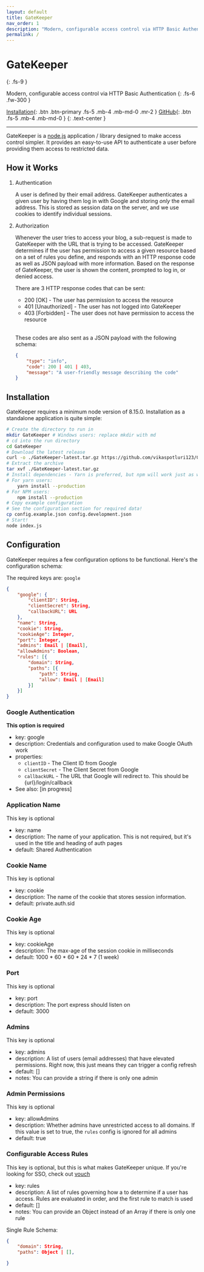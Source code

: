 ```yaml
---
layout: default
title: GateKeeper
nav_order: 1
description: "Modern, configurable access control via HTTP Basic Authentication"
permalink: /
---
```


# GateKeeper
{: .fs-9 }

Modern, configurable access control via HTTP Basic Authentication
{: .fs-6 .fw-300 }

[Installation](#installation){: .btn .btn-primary .fs-5 .mb-4 .mb-md-0 .mr-2 } [GitHub](https://github.com/vikaspotluri123/GateKeeper){: .btn .fs-5 .mb-4 .mb-md-0 }
{: .text-center }

---

GateKeeper is a [node.js](https://nodejs.com) application / library designed to make access control simpler. It provides an easy-to-use API to authenticate a user before providing them access to restricted data.

## How it Works

1. Authentication

	A user is defined by their email address. GateKeeper authenticates a given user by having them log in with Google and storing _only_ the email address. This is stored as session data on the server, and we use cookies to identify individual sessions.

2. Authorization

	Whenever the user tries to access your blog, a sub-request is made to GateKeeper with the URL that is trying to be accessed. GateKeeper determines if the user has permission to access a given resource based on a set of rules you define, and responds with an HTTP response code as well as JSON payload with more information. Based on the response of GateKeeper, the user is shown the content, prompted to log in, or denied access.

	There are 3 HTTP response codes that can be sent:
	- 200 [OK] - The user has permission to access the resource
	- 401 [Unauthorized] - The user has not logged into GateKeeper
	- 403 [Forbidden] - The user does not have permission to access the resource

	<br />

	These codes are also sent as a JSON payload with the following schema:

	```json
	{
		"type": "info",
		"code": 200 | 401 | 403,
		"message": "A user-friendly message describing the code"
	}
	```

## Installation

GateKeeper requires a minimum node version of 8.15.0. Installation as a standalone application is quite simple:

```bash
# Create the directory to run in
mkdir GateKeeper # Windows users: replace mkdir with md
# cd into the run directory
cd GateKeeper
# Download the latest release
curl -o ./GateKeeper-latest.tar.gz https://github.com/vikaspotluri123/GateKeeper/releases/download/{{TAG}}/GateKeeper-{{TAG}}.zip
# Extract the archive
tar xvf ./GateKeeper-latest.tar.gz
# Install dependencies - Yarn is preferred, but npm will work just as well
# For yarn users:
	yarn install --production
# For NPM users:
	npm install --production
# Copy example configuration
# See the configuration section for required data!
cp config.example.json config.development.json
# Start!
node index.js
```

## Configuration

GateKeeper requires a few configuration options to be functional. Here's the configuration schema:

The required keys are: `google`

```json
{
	"google": {
		"clientID": String,
		"clientSecret": String,
		"callbackURL": URL
	},
	"name": String,
	"cookie": String,
	"cookieAge": Integer,
	"port": Integer,
	"admins": Email | [Email],
	"allowAdmins": Boolean,
	"rules": [{
		"domain": String,
		"paths": [{
			"path": String,
			"allow": Email | [Email]
		}]
	}]
}

```
### Google Authentication

**This option is required**

- key: google
- description: Credentials and configuration used to make Google OAuth work
- properties:
  - `clientID` - The Client ID from Google
  - `clientSecret` - The Client Secret from Google
  - `callbackURL` - The URL that Google will redirect to. This should be {url}/login/callback
- See also: [in progress]

### Application Name

This key is optional

- key: name
- description: The name of your application. This is not required, but it's used in the title and heading of auth pages
- default: Shared Authentication

### Cookie Name

This key is optional

- key: cookie
- description: The name of the cookie that stores session information.
- default: private.auth.sid

### Cookie Age

This key is optional

- key: cookieAge
- description: The max-age of the session cookie in milliseconds
- default: 1000 * 60 * 60 * 24 * 7 (1 week)

### Port

This key is optional

- key: port
- description: The port express should listen on
- default: 3000

### Admins

This key is optional

- key: admins
- description: A list of users (email addresses) that have elevated permissions. Right now, this just means they can trigger a config refresh
- default: []
- notes: You can provide a string if there is only one admin

### Admin Permissions

This key is optional

- key: allowAdmins
- description: Whether admins have unrestricted access to all domains. If this value is set to true, the `rules` config is ignored for all admins
- default: true

### Configurable Access Rules

This key is optional, but this is what makes GateKeeper unique. If you're looking for SSO, check out [vouch](https://github.com/vouch/vouch-proxy)

- key: rules
- description: A list of rules governing how a to determine if a user has access. Rules are evaluated in order, and the first rule to match is used
- default: []
- notes: You can provide an Object instead of an Array if there is only one rule

Single Rule Schema:

```json
{
	"domain": String,
	"paths": Object | [],

}
```